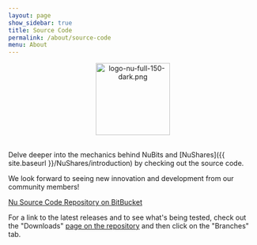 ```yaml
---
layout: page
show_sidebar: true
title: Source Code
permalink: /about/source-code
menu: About
---
```

<center><img src="{{ site.url }}{{ site.baseurl }}/assets/logo-nu-full-150-dark.png" width="150" height="146" alt="logo-nu-full-150-dark.png" /></center><br>

Delve deeper into the mechanics behind NuBits and [NuShares]({{ site.baseurl }}/NuShares/introduction) by checking out the source code.

We look forward to seeing new innovation and development from our community members!

[Nu Source Code Repository on BitBucket](https://bitbucket.org/JordanLeePeershares/nubit/overview)

For a link to the latest releases and to see what's being tested, check out the "Downloads" [page on the repository](https://bitbucket.org/JordanLeePeershares/nubit/downloads#branch-downloads) and then click on the "Branches" tab.

